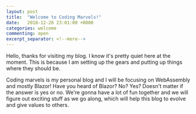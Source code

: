 ```yaml
---
layout: post
title:  "Welcome to Coding Marvels!"
date:   2018-12-26 23:01:00 +0000
categories: welcome
commenting: open
excerpt_separator: <!--more-->
---
```


Hello, thanks for visiting my blog. I know it's pretty quiet here at the moment. This is because I am setting up the gears and putting up things where they should be.
<!--more-->

Coding marvels is my personal blog and I will be focusing on WebAssembly and mostly Blazor! Have you heard of Blazor? No? Yes? Doesn't matter if the answer is yes or no. We're gonna have a lot of fun together and we will figure out exciting stuff as we go along, which will help this blog to evolve and give values to others.
